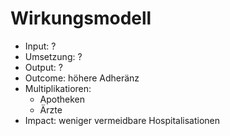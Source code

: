 # Wirkungsmodell

* Input: ?
* Umsetzung: ?
* Output: ?
* Outcome: höhere Adheränz
* Multiplikatioren:
  * Apotheken
  * Ärzte
* Impact: weniger vermeidbare Hospitalisationen
